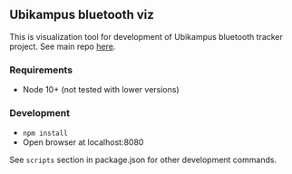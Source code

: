 ## Ubikampus bluetooth viz

This is visualization tool for development of Ubikampus bluetooth tracker
project. See main repo
[here](https://github.com/ubikampus/Bluetooth-location-server).

### Requirements

* Node 10+ (not tested with lower versions)

### Development

* `npm install`
* Open browser at localhost:8080

See `scripts` section in package.json for other development commands.
